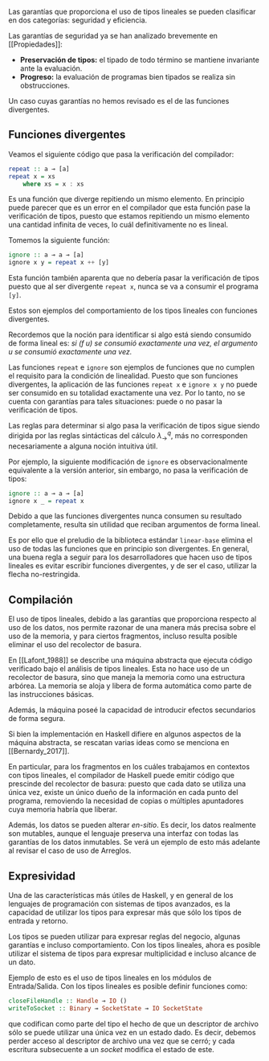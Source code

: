 Las garantías que proporciona el uso de tipos lineales se pueden clasificar en dos categorías: seguridad y eficiencia.

Las garantías de seguridad ya se han analizado brevemente en [[Propiedades]]:
- **Preservación de tipos:** el tipado de todo término se mantiene invariante ante la evaluación.
- **Progreso:** la evaluación de programas bien tipados se realiza sin obstrucciones.

Un caso cuyas garantías no hemos revisado es el de las funciones divergentes.

## Funciones divergentes
Veamos el siguiente código que pasa la verificación del compilador:

```haskell
repeat :: a ⊸ [a]
repeat x = xs
	where xs = x : xs
```

Es una función que diverge repitiendo un mismo elemento. En principio puede parecer que es un error en el compilador que esta función pase la verificación de tipos, puesto que estamos repitiendo un mismo elemento una cantidad infinita de veces, lo cuál definitivamente no es lineal.

Tomemos la siguiente función:

```haskell
ignore :: a ⊸ a ⊸ [a]
ignore x y = repeat x ++ [y]
```

Esta función también aparenta que no debería pasar la verificación de tipos puesto que al ser divergente `repeat x`, nunca se va a consumir el programa `[y]`.

Estos son ejemplos del comportamiento de los tipos lineales con funciones divergentes.

Recordemos que la noción para identificar si algo está siendo consumido de forma lineal es: *si $(f\; u)$ se consumió exactamente una vez, el argumento $u$ se consumió exactamente una vez.*

Las funciones `repeat` e `ignore` son ejemplos de funciones que no cumplen el requisito para la condición de linealidad. Puesto que son funciones divergentes, la aplicación de las funciones `repeat x` e `ignore x y` no puede ser consumido en su totalidad exactamente una vez. Por lo tanto, no se cuenta con garantías para tales situaciones: puede o no pasar la verificación de tipos.

Las reglas para determinar si algo pasa la verificación de tipos sigue siendo dirigida por las reglas sintácticas del cálculo $\lambda_{\rightarrow}^q$, más no corresponden necesariamente a alguna noción intuitiva útil.

Por ejemplo, la siguiente modificación de `ignore` es observacionalmente equivalente a la versión anterior, sin embargo, no pasa la verificación de tipos:

```haskell
ignore :: a ⊸ a ⊸ [a]
ignore x _ = repeat x
```

Debido a que las funciones divergentes nunca consumen su resultado completamente, resulta sin utilidad que reciban argumentos de forma lineal.

Es por ello que el preludio de la biblioteca estándar `linear-base` elimina el uso de todas las funciones que en principio son divergentes. En general, una buena regla a seguir para los desarrolladores que hacen uso de tipos lineales es evitar escribir funciones divergentes, y de ser el caso, utilizar la flecha no-restringida.

## Compilación
El uso de tipos lineales, debido a las garantías que proporciona respecto al uso de los datos, nos permite razonar de una manera más precisa sobre el uso de la memoria, y para ciertos fragmentos, incluso resulta posible eliminar el uso del recolector de basura.

En [[Lafont_1988]] se describe una máquina abstracta que ejecuta código verificado bajo el análisis de tipos lineales. Esta no hace uso de un recolector de basura, sino que maneja la memoria como una estructura arbórea. La memoria se aloja y libera de forma automática como parte de las instrucciones básicas.

Además, la máquina poseé la capacidad de introducir efectos secundarios de forma segura.

Si bien la implementación en Haskell difiere en algunos aspectos de la máquina abstracta, se rescatan varias ideas como se menciona en [[Bernardy_2017]].

En particular, para los fragmentos en los cuáles trabajamos en contextos con tipos lineales, el compilador de Haskell puede emitir código que prescinde del recolector de basura: puesto que cada dato se utiliza una única vez, existe un único dueño de la información en cada punto del programa, removiendo la necesidad de copias o múltiples apuntadores cuya memoria habría que liberar.

Además, los datos se pueden alterar *en-sitio*. Es decir, los datos realmente son mutables, aunque el lenguaje preserva una interfaz con todas las garantías de los datos inmutables. Se verá un ejemplo de esto más adelante al revisar el caso de uso de Arreglos.

## Expresividad
Una de las características más útiles de Haskell, y en general de los lenguajes de programación con sistemas de tipos avanzados, es la capacidad de utilizar los tipos para expresar más que sólo los tipos de entrada y retorno.

Los tipos se pueden utilizar para expresar reglas del negocio, algunas garantías e incluso comportamiento. Con los tipos lineales, ahora es posible utilizar el sistema de tipos para expresar multiplicidad e incluso alcance de un dato.

Ejemplo de esto es el uso de tipos lineales en los módulos de Entrada/Salida. Con los tipos lineales es posible definir funciones como:

```haskell
closeFileHandle :: Handle ⊸ IO ()
writeToSocket :: Binary ⊸ SocketState ⊸ IO SocketState
```

que codifican como parte del tipo el hecho de que un descriptor de archivo sólo se puede utilizar una única vez en un estado dado. Es decir, debemos perder acceso al descriptor de archivo una vez que se cerró; y cada escritura subsecuente a un *socket* modifica el estado de este.
